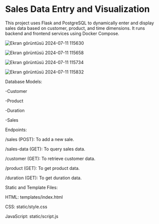 # Sales Data Entry and Visualization

This project uses Flask and PostgreSQL to dynamically enter and display sales data based on customer, product, and time dimensions. It runs backend and frontend services using Docker Compose.


![Ekran görüntüsü 2024-07-11 115630](https://github.com/nilaybesli/case_study/assets/64665975/739b0b1d-7673-40f3-b07d-4b413334d2b7)


![Ekran görüntüsü 2024-07-11 115658](https://github.com/nilaybesli/case_study/assets/64665975/fd6f65d7-5031-4d08-8fdc-f7ae4826beed)


![Ekran görüntüsü 2024-07-11 115734](https://github.com/nilaybesli/case_study/assets/64665975/d6085a56-e4b7-445d-b0af-15825f647e7e)


![Ekran görüntüsü 2024-07-11 115832](https://github.com/nilaybesli/case_study/assets/64665975/a601d850-e674-424d-8f07-eebcd0b7519c)




Database Models:

-Customer

-Product

-Duration

-Sales





Endpoints:

/sales (POST): To add a new sale.

/sales-data (GET): To query sales data.

/customer (GET): To retrieve customer data.

/product (GET): To get product data.

/duration (GET): To get duration data.





Static and Template Files:

HTML: templates/index.html

CSS: static/style.css

JavaScript: static/script.js
